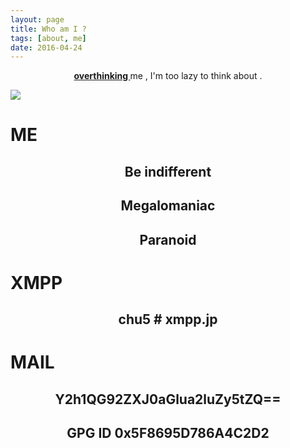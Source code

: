 ```yaml
---
layout: page
title: Who am I ?
tags: [about, me]
date: 2016-04-24
---
```

    
<center><a href="http://overthinking.me"><b>overthinking </b></a>me , I'm too lazy to think about .</center>


![](http://7xpy22.com1.z0.glb.clouddn.com/overthinking.meunsplash.com.photo-1452716726610-30ed68426a6b.jpg)



#  ME

## <center>Be indifferent</center>

## <center>Megalomaniac</center>

## <center>Paranoid</center>

#  XMPP

## <center>chu5 # xmpp.jp</center>  

#  MAIL

## <center>Y2h1QG92ZXJ0aGlua2luZy5tZQ==</center>

## <center>GPG ID 0x5F8695D786A4C2D2</center>

